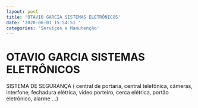 ```yaml
---
layout: post
title: 'OTAVIO GARCIA SISTEMAS ELETRÔNICOS'
date: '2020-06-01 15:54:51 '
categories: 'Serviços e Manutenção'
---
```


# OTAVIO GARCIA SISTEMAS ELETRÔNICOS

SISTEMA DE SEGURANÇA ( central de portaria, central telefônica, câmeras, interfone, fechadura elétrica, vídeo porteiro, cerca elétrica, portão eletrônico, alarme ...)
